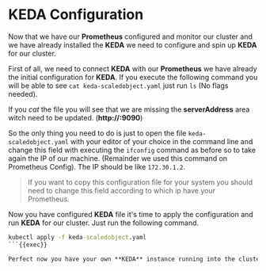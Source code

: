 # KEDA Configuration

Now that we have our **Prometheus** configured and monitor our cluster and we have already installed the **KEDA** we need to configure and spin up **KEDA** for our cluster.

First of all, we need to connect **KEDA** with our **Prometheus** we have already the initial configuration for **KEDA**. If you execute the following command you will be able to see `cat keda-scaledobject.yaml` just run `ls` (No flags needed).

If you _cat_ the file you will see that we are missing the **serverAddress** area witch need to be updated. (**http://<prometheus-host-ip>:9090**)

So the only thing you need to do is just to open the file `keda-scaledobject.yaml` with your editor of your choice in the command line and change this field with executing the `ifconfig` command as before so to take again the IP of our machine. (Remainder we used this command on Prometheus Config). The IP should be like `172.30.1.2`.

> If you want to copy this configuration file for your system you should need to change this field according to which ip have your Prometheus.

Now you have configured **KEDA** file it's time to apply the configuration and run **KEDA** for our cluster. Just run the following command.

```cmd
kubectl apply -f keda-scaledobject.yaml
```{{exec}}

Perfect now you have your own **KEDA** instance running into the cluster. 🥳
